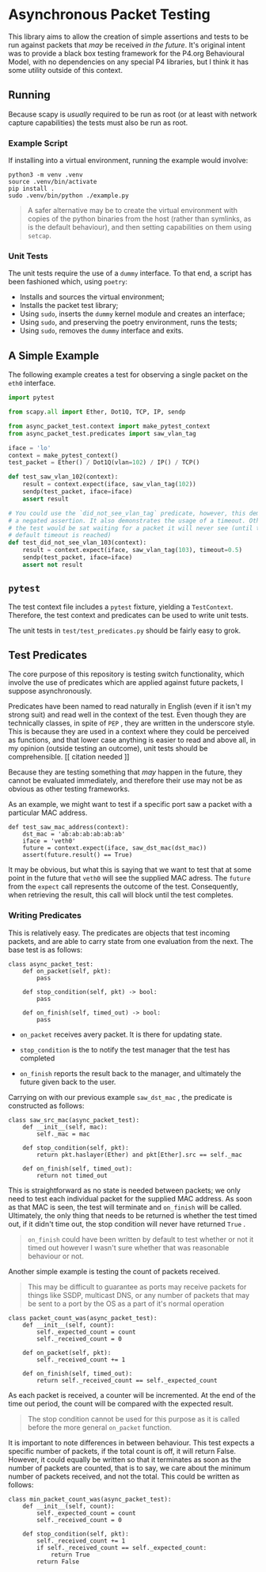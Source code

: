# Asynchronous Packet Testing

This library aims to allow the creation of simple assertions and tests to be
run against packets that _may_ be received _in the future_. It's original
intent was to provide a black box testing framework for the P4.org Behavioural
Model, with no dependencies on any special P4 libraries, but I think it has some
utility outside of this context.

## Running

Because scapy is _usually_ required to be run as root (or at least with network
capture capabilities) the tests must also be run as root.

### Example Script

If installing into a virtual environment, running the example would involve:

    python3 -m venv .venv
    source .venv/bin/activate
    pip install .
    sudo .venv/bin/python ./example.py

> A safer alternative may be to create the virtual environment with
> copies of the python binaries from the host (rather than symlinks, as is the
> default behaviour), and then setting capabilities on them using `setcap`.


### Unit Tests

The unit tests require the use of a `dummy` interface. To that end, a script
has been fashioned which, using `poetry`:

* Installs and sources the virtual environment;
* Installs the packet test library;
* Using `sudo`, inserts the `dummy` kernel module and creates an interface;
* Using `sudo`, and preserving the poetry environment, runs the tests;
* Using `sudo`, removes the `dummy` interface and exits.


## A Simple Example

The following example creates a test for observing a single packet on the `eth0`
interface. 

```python
import pytest

from scapy.all import Ether, Dot1Q, TCP, IP, sendp

from async_packet_test.context import make_pytest_context
from async_packet_test.predicates import saw_vlan_tag

iface = 'lo'
context = make_pytest_context()
test_packet = Ether() / Dot1Q(vlan=102) / IP() / TCP()

def test_saw_vlan_102(context):
    result = context.expect(iface, saw_vlan_tag(102))
    sendp(test_packet, iface=iface)
    assert result

# You could use the `did_not_see_vlan_tag` predicate, however, this demonstrates
# a negated assertion. It also demonstrates the usage of a timeout. Otherwise
# the test would be sat waiting for a packet it will never see (until the
# default timeout is reached)
def test_did_not_see_vlan_103(context):
    result = context.expect(iface, saw_vlan_tag(103), timeout=0.5)
    sendp(test_packet, iface=iface)
    assert not result
```

## `pytest`

The test context file includes a `pytest` fixture, yielding a `TestContext`.
Therefore, the test context and predicates can be used to write unit tests.

The unit tests in `test/test_predicates.py` should be fairly easy to grok.


## Test Predicates

The core purpose of this repository is testing switch functionality, which
involve the use of predicates which are applied against future packets,
I suppose asynchronously.

Predicates have been named to read naturally in English (even if it isn't my
strong suit) and read well in the context of the test. Even though they are
technically classes, in spite of `PEP` , they are written in the underscore
style. This is because they are used in a context where they could be perceived
as functions, and that lower case anything is easier to read and above all, in
my opinion (outside testing an outcome), unit tests should be comprehensible.
[[ citation needed ]]

Because they are testing something that _may_ happen in the future, they cannot
be evaluated immediately, and therefore their use may not be as obvious as other
testing frameworks.

As an example, we might want to test if a specific port saw a packet with a
particular MAC address.

    def test_saw_mac_address(context):
        dst_mac = 'ab:ab:ab:ab:ab:ab'
        iface = 'veth0'
        future = context.expect(iface, saw_dst_mac(dst_mac))
        assert(future.result() == True)

It may be obvious, but what this is saying that we want to test that at some
point in the future that `veth0` will see the supplied MAC adress. The `future`
from the `expect` call represents the outcome of the test. Consequently, when
retrieving the result, this call will block until the test completes.


### Writing Predicates

This is relatively easy. The predicates are objects that test incoming packets,
and are able to carry state from one evaluation from the next. The base test is
as follows:

    class async_packet_test:
        def on_packet(self, pkt):
            pass

        def stop_condition(self, pkt) -> bool:
            pass

        def on_finish(self, timed_out) -> bool:
            pass

- `on_packet` receives avery packet. It is there for updating state.
- `stop_condition` is the to notify the test manager that the test has
  completed

- `on_finish` reports the result back to the manager, and ultimately the
  future given back to the user.

Carrying on with our previous example `saw_dst_mac` , the predicate is
constructed as follows:

    class saw_src_mac(async_packet_test):
        def __init__(self, mac):
            self._mac = mac

        def stop_condition(self, pkt):
            return pkt.haslayer(Ether) and pkt[Ether].src == self._mac

        def on_finish(self, timed_out):
            return not timed_out

This is straightforward as no state is needed between packets; we only need to
test each individual packet for the supplied MAC address. As soon as that MAC is
seen, the test will terminate and `on_finish` will be called. Ultimately, the
only thing that needs to be returned is whether the test timed out, if it didn't
time out, the stop condition will never have returned `True` .

> `on_finish` could have been written by default to test whether or not it timed
> out however I wasn't sure whether that was reasonable behaviour or not.

Another simple example is testing the count of packets received.

> This may be difficult to guarantee as ports may receive packets for things
> like SSDP, multicast DNS, or any number of packets that may be sent to a port
> by the OS as a part of it's normal operation

    class packet_count_was(async_packet_test):
        def __init__(self, count):
            self._expected_count = count
            self._received_count = 0

        def on_packet(self, pkt):
            self._received_count += 1

        def on_finish(self, timed_out):
            return self._received_count == self._expected_count

As each packet is received, a counter will be incremented. At the end of the
time out period, the count will be compared with the expected result.

> The stop condition cannot be used for this purpose as it is called before the
> more general `on_packet` function.

It is important to note differences in between behaviour. This test expects a
specific number of packets, if the total count is off, it will return False.
However, it could equally be written so that it terminates as soon as the number
of packets are counted, that is to say, we care about the minimum number of
packets received, and not the total. This could be written as follows:

    class min_packet_count_was(async_packet_test):
        def __init__(self, count):
            self._expected_count = count
            self._received_count = 0

        def stop_condition(self, pkt):
            self._received_count += 1
            if self._received_count == self._expected_count:
                return True
            return False

